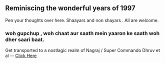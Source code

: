 ## Reminiscing the wonderful years of 1997 
 
 Pen your thoughts over here. Shaayars and non shayars . All are welcome.
 
### woh gupchup , woh chaat aur saath mein yaaron ke saath woh dher saari baat.
  

Get transported to a nostlagic realm of Nagraj / Super Commando Dhruv et al -- <a href="">Click Here</a>

